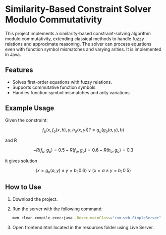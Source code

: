 # Similarity-Based Constraint Solver Modulo Commutativity

This project implements a similarity-based constraint-solving algorithm modulo commutativity, extending classical methods to handle fuzzy relations and approximate reasoning. The solver can process equations even with function symbol mismatches and varying arities. It is implemented in Java.
## Features
- Solves first-order equations with fuzzy relations.
- Supports commutative function symbols.
- Handles function symbol mismatches and arity variations.
## Example Usage

Given the constraint:

```math
f_u(x,f_o(x,b),y,h_o(x,y)) ?= g_u(g_o(a,y),b)  
```
and R
```math
- R(f_u, g_u) = 0.5  
- R(f_o, g_o) = 0.6
- R(h_o, g_o) = 0.3
```
it gives solution
```math
⟨x = g_o(a,y) ∧ y = b; 0.6⟩ ∨ ⟨ x = a ∧ y = b; 0.5⟩
```
## How to Use  

1. Download the project.  
2. Run the server with the following command:  

   ```sh
   mvn clean compile exec:java -Dexec.mainClass="com.web.SimpleServer"
3. Open frontend.html located in the resources folder using Live Server.
